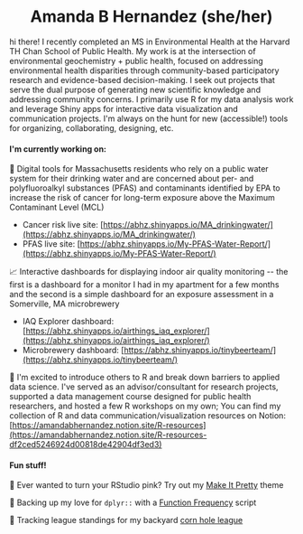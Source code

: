 <h1 align="center"> Amanda B Hernandez (she/her) </h1>

<!-- <h2 align="center">  </h2> --> 

hi there! I recently completed an MS in Environmental Health at the Harvard TH Chan School of Public Health. My work is at the intersection of environmental geochemistry + public health, focused on addressing environmental health disparities through community-based participatory research and evidence-based decision-making. I seek out projects that serve the dual purpose of generating new scientific knowledge and addressing community concerns. I primarily use R for my data analysis work and leverage Shiny apps for interactive data visualization and communication projects. I'm always on the hunt for new (accessible!) tools for organizing, collaborating, designing, etc. 

#### I'm currently working on: 

🚰 Digital tools for Massachusetts residents who rely on a public water system for their drinking water and are concerned about per- and polyfluoroalkyl substances (PFAS) and contaminants identified by EPA to increase the risk of cancer for long-term exposure above the Maximum Contaminant Level (MCL) 
  - Cancer risk live site: [https://abhz.shinyapps.io/MA_drinkingwater/](https://abhz.shinyapps.io/MA_drinkingwater/)
  - PFAS live site: [https://abhz.shinyapps.io/My-PFAS-Water-Report/](https://abhz.shinyapps.io/My-PFAS-Water-Report/) 


📈 Interactive dashboards for displaying indoor air quality monitoring -- the first is a dashboard for a monitor I had in my apartment for a few months and the second is a simple dashboard for an exposure assessment in a Somerville, MA microbrewery
  - IAQ Explorer dashboard: [https://abhz.shinyapps.io/airthings_iaq_explorer/](https://abhz.shinyapps.io/airthings_iaq_explorer/)
  - Microbrewery dashboard: [https://abhz.shinyapps.io/tinybeerteam/](https://abhz.shinyapps.io/tinybeerteam/)


📝 I'm excited to introduce others to R and break down barriers to applied data science. I've served as an advisor/consultant for research projects, supported a data management course designed for public health researchers, and hosted a few R workshops on my own; You can find my collection of R and data communication/visualization resources on Notion: [https://amandabhernandez.notion.site/R-resources](https://amandabhernandez.notion.site/R-resources-df2ced5246924d00818de42904df3ed3)

#### Fun stuff! 

🌸 Ever wanted to turn your RStudio pink? Try out my [Make It Pretty](https://github.com/amandabhernandez/makeitpretty) theme

🥇 Backing up my love for <code>dplyr::</code> with a [Function Frequency](https://github.com/amandabhernandez/function_frequency) script 

🌽 Tracking league standings for my backyard [corn hole league](https://abhz.shinyapps.io/RaymondStCornHole/)

